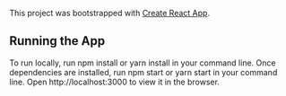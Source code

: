 This project was bootstrapped with [Create React App](https://github.com/facebookincubator/create-react-app).

## Running the App

To run locally, run npm install or yarn install in your command line.  Once dependencies are installed, run npm start or yarn start in your command line. Open http://localhost:3000 to view it in the browser.
